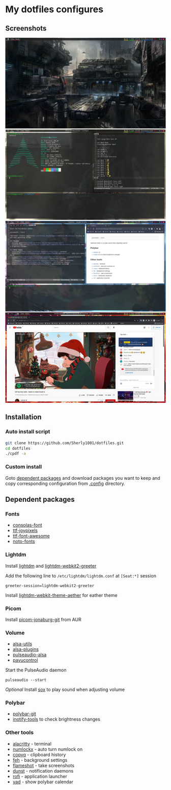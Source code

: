 # My dotfiles configures

## Screenshots

![](./imgs/screenshots/img_1.jpeg)
![](./imgs/screenshots/img_2.jpeg)
![](./imgs/screenshots/img_3.jpeg)
![](./imgs/screenshots/img_4.jpeg)

## Installation

### Auto install script
```sh
git clone https://github.com/Sherly1001/dotfiles.git
cd dotfiles
./cpdf -a
```

### Custom install

Goto [dependent packages](#dependent-packages) and download packages you want to keep and copy corresponding configuration from [.config](./.config) directory.

## Dependent packages

### Fonts

- [consolas-font](https://aur.archlinux.org/packages/consolas-font)
- [ttf-joypixels](https://www.archlinux.org/packages/community/any/ttf-joypixels)
- [ttf-font-awesome](https://www.archlinux.org/packages/community/any/ttf-font-awesome/)
- [noto-fonts](https://www.archlinux.org/packages/extra/any/noto-fonts)

### Lightdm

Install [lightdm](https://wiki.archlinux.org/title/LightDM) and [lightdm-webkit2-greeter](https://archlinux.org/packages/community/x86_64/lightdm-webkit2-greeter/)

Add the following line to `/etc/lightdm/lightdm.conf` at `[Seat:*]` session

```
greeter-session=lightdm-webkit2-greeter
```

Install [lightdm-webkit-theme-aether](https://github.com/NoiSek/Aether) for eather theme

### Picom

Install [picom-jonaburg-git](https://aur.archlinux.org/packages/picom-jonaburg-git/) from AUR

### Volume

- [alsa-utils](https://archlinux.org/packages/extra/x86_64/alsa-utils/)
- [alsa-plugins](https://archlinux.org/packages/extra/x86_64/alsa-plugins/)
- [pulseaudio-alsa](https://archlinux.org/packages/extra/x86_64/pulseaudio-alsa/)
- [pavucontrol](https://archlinux.org/packages/extra/x86_64/pavucontrol/)

Start the PulseAudio daemon

```
pulseaudio --start
```

_Optional_ Install [sox](https://archlinux.org/packages/community/x86_64/sox/) to play sound when adjusting volume

### Polybar

- [polybar-git](https://aur.archlinux.org/packages/polybar-git/)
- [inotify-tools](https://archlinux.org/packages/community/x86_64/inotify-tools/) to check brightness changes

### Other tools

- [alacritty](https://wiki.archlinux.org/title/Alacritty) - terminal
- [numlockx](https://archlinux.org/packages/community/x86_64/numlockx/) - auto turn numlock on
- [copyq](https://archlinux.org/packages/community/x86_64/copyq/) - clipboard history
- [feh](https://wiki.archlinux.org/title/feh) - background settings
- [flameshot](https://wiki.archlinux.org/title/Flameshot) - take screenshots
- [dunst](https://wiki.archlinux.org/title/Dunst) - notification daemons
- [rofi](https://wiki.archlinux.org/title/Rofi) - application launcher
- [yad](https://archlinux.org/packages/community/x86_64/yad/) - show polybar calendar
